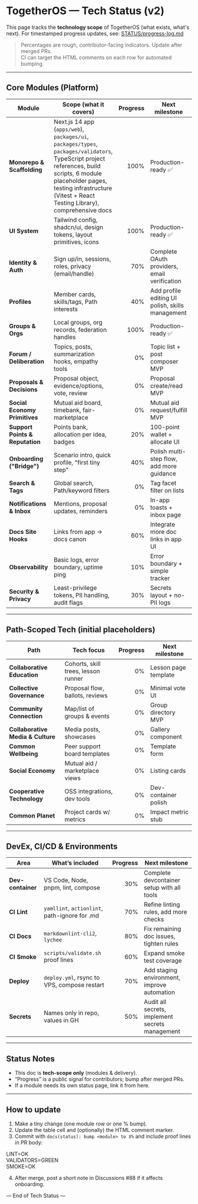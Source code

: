 # TogetherOS — Tech Status (v2)

This page tracks the **technology scope** of TogetherOS (what exists, what's next).
For timestamped progress updates, see: [STATUS/progress-log.md](../STATUS/progress-log.md)

> Percentages are rough, contributor-facing indicators. Update after merged PRs.  
> CI can target the HTML comments on each row for automated bumping.

---

## Core Modules (Platform)

| Module | Scope (what it covers) | Progress | Next milestone | Blockers / Notes |
| --- | --- | ---:| --- | --- |
| **Monorepo & Scaffolding** | Next.js 14 app (`apps/web`), `packages/ui`, `packages/types`, `packages/validators`, TypeScript project references, build scripts, 6 module placeholder pages, testing infrastructure (Vitest + React Testing Library), comprehensive docs | <!-- progress:scaffold=100 --> 100% | Production-ready ✅ | Phase 1 (nav/footer/errors/loading) ✅, Phase 2 (monorepo config/TS refs) ✅, Phase 3 (testing/docs) ✅ |
| **UI System** | Tailwind config, shadcn/ui, design tokens, layout primitives, icons | <!-- progress:ui=100 --> 100% | Production-ready ✅ | 25 components complete with dark mode |
| **Identity & Auth** | Sign up/in, sessions, roles, privacy (email/handle) | <!-- progress:auth=70 --> 70% | Complete OAuth providers, email verification | Secret storage & provider choice |
| **Profiles** | Member cards, skills/tags, Path interests | <!-- progress:profiles=40 --> 40% | Add profile editing UI polish, skills management | Data model for tags/keywords |
| **Groups & Orgs** | Local groups, org records, federation handles | <!-- progress:groups=100 --> 100% | Production-ready ✅ | All core features complete |
| **Forum / Deliberation** | Topics, posts, summarization hooks, empathy tools | <!-- progress:forum=0 --> 0% | Topic list + post composer MVP | Storage schema + moderation rules |
| **Proposals & Decisions** | Proposal object, evidence/options, vote, review | <!-- progress:governance=0 --> 0% | Proposal create/read MVP | Ballot types + quorum rules |
| **Social Economy Primitives** | Mutual aid board, timebank, fair-marketplace | <!-- progress:social-economy=0 --> 0% | Mutual aid request/fulfill MVP | No payments yet (display only) |
| **Support Points & Reputation** | Points bank, allocation per idea, badges | <!-- progress:reputation=20 --> 20% | 100-point wallet + allocate UI | Abuse caps; per-idea limit logic |
| **Onboarding ("Bridge")** | Scenario intro, quick profile, "first tiny step" | <!-- progress:onboarding=40 --> 40% | Polish multi-step flow, add more guidance | Content copy + gating toggles |
| **Search & Tags** | Global search, Path/keyword filters | <!-- progress:search=0 --> 0% | Tag facet filter on lists | Index choice (client/server) |
| **Notifications & Inbox** | Mentions, proposal updates, reminders | <!-- progress:notifications=0 --> 0% | In-app toasts + inbox page | Source events & digest batching |
| **Docs Site Hooks** | Links from app → docs canon | <!-- progress:docs-hooks=60 --> 60% | Integrate more doc links in app UI | Stable doc routes |
| **Observability** | Basic logs, error boundary, uptime ping | <!-- progress:observability=10 --> 10% | Error boundary + simple tracker | Choose provider (self/3rd-party) |
| **Security & Privacy** | Least-privilege tokens, PII handling, audit flags | <!-- progress:security=30 --> 30% | Secrets layout + no-PII logs | Threat model checklist |

---

## Path-Scoped Tech (initial placeholders)

| Path | Tech focus | Progress | Next milestone |
| --- | --- | ---:| --- |
| **Collaborative Education** | Cohorts, skill trees, lesson runner | <!-- progress:path-education=0 --> 0% | Lesson page template |
| **Collective Governance** | Proposal flow, ballots, reviews | <!-- progress:path-governance=0 --> 0% | Minimal vote UI |
| **Community Connection** | Map/list of groups & events | <!-- progress:path-community=0 --> 0% | Group directory MVP |
| **Collaborative Media & Culture** | Media posts, showcases | <!-- progress:path-media=0 --> 0% | Gallery component |
| **Common Wellbeing** | Peer support board templates | <!-- progress:path-wellbeing=0 --> 0% | Template form |
| **Social Economy** | Mutual aid / marketplace views | <!-- progress:path-economy=0 --> 0% | Listing cards |
| **Cooperative Technology** | OSS integrations, dev tools | <!-- progress:path-technology=0 --> 0% | Dev-container polish |
| **Common Planet** | Project cards w/ metrics | <!-- progress:path-planet=0 --> 0% | Impact metric stub |

---

## DevEx, CI/CD & Environments

| Area | What’s included | Progress | Next milestone |
| --- | --- | ---:| --- |
| **Dev-container** | VS Code, Node, pnpm, lint, compose | <!-- progress:devcontainer=30 --> 30% | Complete devcontainer setup with all tools |
| **CI Lint** | `yamllint`, `actionlint`, path-ignore for .md | <!-- progress:ci-lint=70 --> 70% | Refine linting rules, add more checks |
| **CI Docs** | `markdownlint-cli2`, `lychee` | <!-- progress:ci-docs=80 --> 80% | Fix remaining doc issues, tighten rules |
| **CI Smoke** | `scripts/validate.sh` proof lines | <!-- progress:ci-smoke=60 --> 60% | Expand smoke test coverage |
| **Deploy** | `deploy.yml`, rsync to VPS, compose restart | <!-- progress:deploy=70 --> 70% | Add staging environment, improve automation |
| **Secrets** | Names only in repo, values in GH | <!-- progress:secrets=50 --> 50% | Audit all secrets, implement secrets management |

---

## Status Notes

- This doc is **tech-scope only** (modules & delivery).  
- “Progress” is a public signal for contributors; bump after merged PRs.  
- If a module needs its own status page, link it from here.

---

## How to update

1. Make a tiny change (one module row or one % bump).  
2. Update the table cell and (optionally) the HTML comment marker.  
3. Commit with `docs(status): bump <module> to X%` and include proof lines in PR body:

LINT=OK  
VALIDATORS=GREEN  
SMOKE=OK  

4. After merge, post a short note in Discussions #88 if it affects onboarding.

— End of Tech Status —

